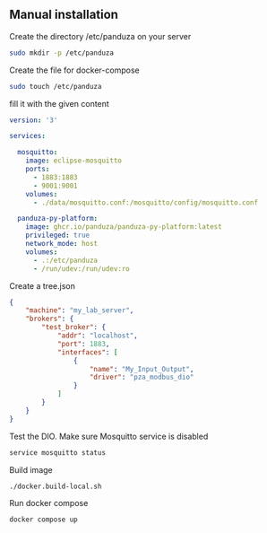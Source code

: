 ## Manual installation

Create the directory /etc/panduza on your server

```bash
sudo mkdir -p /etc/panduza
```

Create the file for docker-compose

```bash
sudo touch /etc/panduza
```

fill it with the given content

```yml
version: '3'

services:

  mosquitto:
    image: eclipse-mosquitto
    ports:
      - 1883:1883
      - 9001:9001
    volumes:
      - ./data/mosquitto.conf:/mosquitto/config/mosquitto.conf

  panduza-py-platform:
    image: ghcr.io/panduza/panduza-py-platform:latest
    privileged: true
    network_mode: host
    volumes:
      - .:/etc/panduza
      - /run/udev:/run/udev:ro
```

Create a tree.json

```json
{
    "machine": "my_lab_server",
    "brokers": {
        "test_broker": {
            "addr": "localhost",
            "port": 1883,
            "interfaces": [
                {
                    "name": "My_Input_Output",
                    "driver": "pza_modbus_dio"
                }
            ]
        }
    }
}
```

Test the DIO. Make sure Mosquitto service is disabled

```bash
service mosquitto status

```
Build image

```bash
./docker.build-local.sh 
```
Run docker compose

```bash
docker compose up
```

